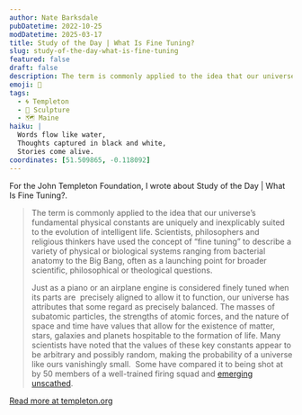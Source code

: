 ```yaml
---
author: Nate Barksdale
pubDatetime: 2022-10-25
modDatetime: 2025-03-17
title: Study of the Day | What Is Fine Tuning?
slug: study-of-the-day-what-is-fine-tuning
featured: false
draft: false
description: The term is commonly applied to the idea that our universe’s fundamental physical constants are uniquely and inexplicably suited to the evolution of intelligent...
emoji: 📝
tags:
  - 🌀 Templeton
  - 🏺 Sculpture
  - 🗺️ Maine
haiku: |
  Words flow like water,
  Thoughts captured in black and white,
  Stories come alive.
coordinates: [51.509865, -0.118092]
---
```


For the John Templeton Foundation, I wrote about Study of the Day | What Is Fine Tuning?.

> The term is commonly applied to the idea that our universe’s fundamental physical constants are uniquely and inexplicably suited to the evolution of intelligent life. Scientists, philosophers and religious thinkers have used the concept of “fine tuning” to describe a variety of physical or biological systems ranging from bacterial anatomy to the Big Bang, often as a launching point for broader scientific, philosophical or theological questions.
>
> Just as a piano or an airplane engine is considered finely tuned when its parts are  precisely aligned to allow it to function, our universe has attributes that some regard as precisely balanced. The masses of subatomic particles, the strengths of atomic forces, and the nature of space and time have values that allow for the existence of matter, stars, galaxies and planets hospitable to the formation of life. Many scientists have noted that the values of these key constants appear to be arbitrary and possibly random, making the probability of a universe like ours vanishingly small.  Some have compared it to being shot at by 50 members of a well-trained firing squad and [emerging unscathed](https://www.templeton.org/discoveries/fine-tuning).

[Read more at templeton.org](https://www.templeton.org/news/what-is-fine-tuning)
